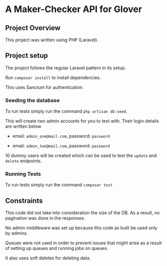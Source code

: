 # A Maker-Checker API for Glover

## Project Overview
This project was written using PHP (Laravel).

## Project setup
The project follows the regular Laravel pattern in its setup. 

Run `composer install` to install dependencies. 

This uses Sanctum for authentication. 

### Seeding the database
 To run tests simply run the command `php artisan db:seed`.

 This will create two admin accounts for you to test with. Their login details are written below

 - email: ``admin_one@mail.com``, password: ``password``

- email: ``admin_two@mail.com``, password: ``password``


10 dummy users will be created which can be used to test the ``update`` and ``delete`` endpoints.

 ### Running Tests
 To run tests simply run the command `composer test`


## Constraints
This code did not take into consideration the size of the DB. As a result, no pagination was done in the responses. 

No admin middleware was set up because this code as built be used only by admins.

Queues were not used in order to prevent issues that might arise as a result of setting up queues and running jobs on queues. 

It also uses soft deletes for deleting data.
